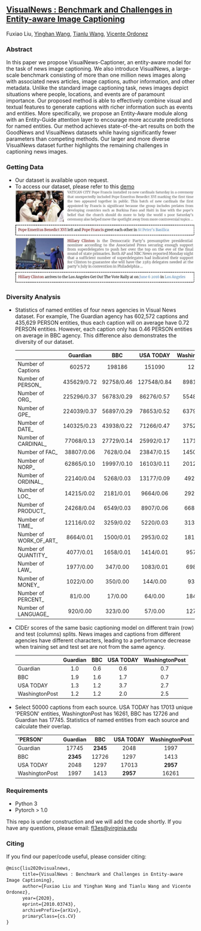 ## [VisualNews : Benchmark and Challenges in Entity-aware Image Captioning](https://arxiv.org/abs/2010.03743)
Fuxiao Liu, [Yinghan Wang](https://www.linkedin.com/in/yinghan-wang-39980a119/), [Tianlu Wang](http://www.cs.virginia.edu/~tw8cb/), [Vicente Ordonez](https://www.vicenteordonez.com/)

### Abstract 
In this paper we propose VisualNews-Captioner, an entity-aware model for the task of news image captioning. We also introduce VisualNews, a large-scale benchmark consisting of more than one million news images along with associated news articles, image captions, author information, and other metadata. Unlike the standard image captioning task, news images depict situations where people, locations, and events are of paramount importance. Our proposed method is able to effectively combine visual and textual features to generate captions with richer information such as events and entities. More specifically, we propose an Entity-Aware module along with an Entity-Guide attention layer to encourage more accurate predictions for named entities. Our method achieves state-of-the-art results on both the GoodNews and VisualNews datasets while having significantly fewer parameters than competing methods. Our larger and more diverse VisualNews dataset further highlights the remaining challenges in captioning news images.

### Getting Data
- Our dataset is available upon request. 
- To access our dataset, please refer to this [demo](./VisualNews-Dataset.ipynb)
![Examples from our VisualNews dataset](./sample.jpg)

### Diversity Analysis

 - Statistics of named entities of four news agencies in Visual News dataset. For example, The Guardian agency has 602,572 captions and 435,629 PERSON entities, thus each caption will on average have 0.72 PERSON entities. However, each caption only has 0.46 PERSON entities on average in BBC agency. This difference also demonstrates the diversity of our dataset.

   |                                     |       Guardian |             BBC |        USA TODAY|   WashingtonPost|
   | ----------------------------------- | :-------------:| :--------------:| :--------------:| :--------------:|
   | Number of Captions                  |         602572 |          198186 |          151090 |          128744 |
   | Number of PERSON_                   |    435629/0.72 |      92758/0.46 |     127548/0.84 |      89811/0.69 | 
   | Number of ORG_                      |    225296/0.37 |      56783/0.29 |      86276/0.57 |      55489/0.43 | 
   | Number of GPE_                      |    224039/0.37 |      56897/0.29 |      78653/0.52 |      63790/0.50 | 
   | Number of DATE_                     |    140325/0.23 |      43938/0.22 |      71266/0.47 |      37528/0.29 |  
   | Number of CARDINAL_                 |     77068/0.13 |      27729/0.14 |      25992/0.17 |      11719/0.09 |   
   | Number of FAC_                      |     38807/0.06 |       7628/0.04 |      23847/0.15 |      14508/0.11 |   
   | Number of NORP_                     |     62865/0.10 |      19997/0.10 |      16103/0.11 |      20124/0.16 | 
   | Number of ORDINAL_                  |     22140/0.04 |       5268/0.03 |      13177/0.09 |       4927/0.04 | 
   | Number of LOC_                      |     14215/0.02 |       2181/0.01 |       9664/0.06 |       2928/0.02 |
   | Number of PRODUCT_                  |     24268/0.04 |       6549/0.03 |       8907/0.06 |       6680/0.05 | 
   | Number of TIME_                     |     12116/0.02 |       3259/0.02 |       5220/0.03 |       3134/0.02 | 
   | Number of WORK_OF_ART_              |      8664/0.01 |       1500/0.01 |       2953/0.02 |       1810/0.01 | 
   | Number of QUANTITY_                 |      4077/0.01 |       1658/0.01 |       1414/0.01 |        957/0.01 | 
   | Number of LAW_                      |      1977/0.00 |        347/0.00 |       1083/0.01 |        698/0.01 | 
   | Number of MONEY_                    |      1022/0.00 |        350/0.00 |        144/0.00 |         93/0.00 | 
   | Number of PERCENT_                  |        81/0.00 |         17/0.00 |         64/0.00 |        184/0.00 | 
   | Number of LANGUAGE_                 |       920/0.00 |        323/0.00 |         57/0.00 |        127/0.00 |

 - CIDEr scores of the same basic captioning model on different train (row) and test (columns) splits. News images and captions from different agencies have different characters, leading to a performance decrease when training set and test set are not from the same agency.

   |                                     |       Guardian |             BBC |        USA TODAY|   WashingtonPost|
   | ----------------------------------- | :-------------:| :--------------:| :--------------:| :--------------:|
   | Guardian                            |            1.0 |             0.6 |             0.6 |             0.7 |
   | BBC                                 |            1.9 |             1.6 |             1.7 |             0.7 | 
   | USA TODAY                           |            1.3 |             1.2 |             3.7 |             2.7 |
   | WashingtonPost                      |            1.2 |             1.2 |             2.0 |             2.5 | 
   
   
 - Select 50000 captions from each source. USA TODAY has 17013 unique 'PERSON' entities, WashingtonPost has 16261, BBC has 12726 and Guardian has 17745. Statistics of named entities from each source and calculate their overlap. 

   | 'PERSON'                            |       Guardian |             BBC |        USA TODAY|   WashingtonPost|
   | ----------------------------------- | :-------------:| :--------------:| :--------------:| :--------------:|
   | Guardian                            |          17745 |        **2345** |            2048 |            1997 |
   | BBC                                 |       **2345** |           12726 |            1297 |            1413 | 
   | USA TODAY                           |           2048 |            1297 |           17013 |        **2957** |
   | WashingtonPost                      |           1997 |            1413 |        **2957** |           16261 | 
   

### Requirements
- Python 3
- Pytorch > 1.0

This repo is under construction and we will add the code shortly. If you have any questions, please email: fl3es@virginia.edu

### Citing
If you find our paper/code useful, please consider citing:

```
@misc{liu2020visualnews,
      title={VisualNews : Benchmark and Challenges in Entity-aware Image Captioning}, 
      author={Fuxiao Liu and Yinghan Wang and Tianlu Wang and Vicente Ordonez},
      year={2020},
      eprint={2010.03743},
      archivePrefix={arXiv},
      primaryClass={cs.CV}
}
```
